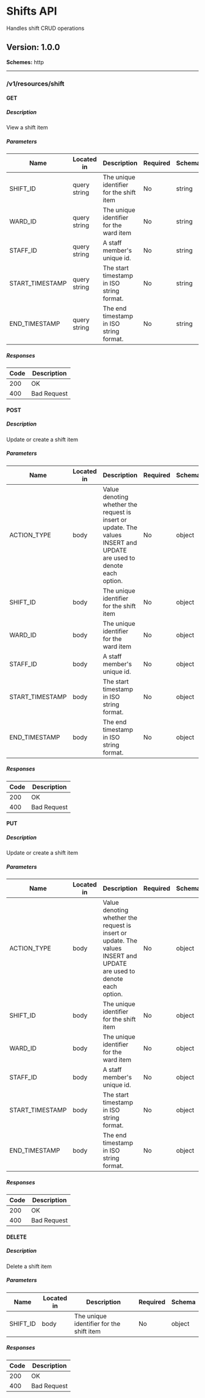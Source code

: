 # Shifts API
Handles shift CRUD operations

## Version: 1.0.0

**Schemes:** http

---
### /v1/resources/shift

#### GET
##### Description

View a shift item

##### Parameters

| Name | Located in | Description | Required | Schema |
| ---- | ---------- | ----------- | -------- | ------ |
| SHIFT_ID | query string | The unique identifier for the shift item | No | string |
| WARD_ID | query string | The unique identifier for the ward item | No | string |
| STAFF_ID | query string | A staff member's unique id. | No | string |
| START_TIMESTAMP | query string | The start timestamp in ISO string format. | No | string |
| END_TIMESTAMP | query string | The end timestamp in ISO string format. | No | string |

##### Responses

| Code | Description |
| ---- | ----------- |
| 200 | OK |
| 400 | Bad Request |

#### POST
##### Description

Update or create a shift item

##### Parameters

| Name | Located in | Description | Required | Schema |
| ---- | ---------- | ----------- | -------- | ------ |
| ACTION_TYPE | body | Value denoting whether the request is insert or update. The values INSERT and UPDATE are used to denote each option. | No | object |
| SHIFT_ID | body | The unique identifier for the shift item | No | object |
| WARD_ID | body | The unique identifier for the ward item | No | object |
| STAFF_ID | body | A staff member's unique id. | No | object |
| START_TIMESTAMP | body | The start timestamp in ISO string format. | No | object |
| END_TIMESTAMP | body | The end timestamp in ISO string format. | No | object |

##### Responses

| Code | Description |
| ---- | ----------- |
| 200 | OK |
| 400 | Bad Request |

#### PUT
##### Description

Update or create a shift item

##### Parameters

| Name | Located in | Description | Required | Schema |
| ---- | ---------- | ----------- | -------- | ------ |
| ACTION_TYPE | body | Value denoting whether the request is insert or update. The values INSERT and UPDATE are used to denote each option. | No | object |
| SHIFT_ID | body | The unique identifier for the shift item | No | object |
| WARD_ID | body | The unique identifier for the ward item | No | object |
| STAFF_ID | body | A staff member's unique id. | No | object |
| START_TIMESTAMP | body | The start timestamp in ISO string format. | No | object |
| END_TIMESTAMP | body | The end timestamp in ISO string format. | No | object |

##### Responses

| Code | Description |
| ---- | ----------- |
| 200 | OK |
| 400 | Bad Request |

#### DELETE
##### Description

Delete a shift item

##### Parameters

| Name | Located in | Description | Required | Schema |
| ---- | ---------- | ----------- | -------- | ------ |
| SHIFT_ID | body | The unique identifier for the shift item | No | object |

##### Responses

| Code | Description |
| ---- | ----------- |
| 200 | OK |
| 400 | Bad Request |
